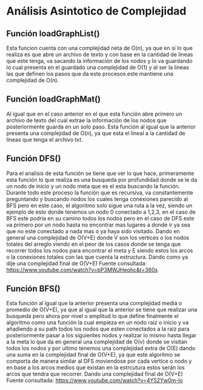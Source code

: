 # Análisis Asintotico de Complejidad
## Función loadGraphList()
Esta funcion cuenta con una complejidad neta de O(n), ya que en si lo que realiza es que abre un archivo de texto y con base en la cantidad de lineas que este tenga, va sacando la información de los nodos y lo va guardando lo cual presenta en el guardado una complejidad de O(1) y al ser la lineas las que definen los pasos que da este procesos este mantiene una complejidad de O(n).

## Función loadGraphMat()
Al igual que en el caso anterior en el que esta función abre primero un archivo de texto del cual extrae la información de los nodos que posteriormente guarda en un solo paso. Esta función al igual que la anterior presenta una complejidad de O(n), ya que esta el lineal a la cantidad de lineas que tenga el archivo txt.

## Función DFS()
Para el analisis de esta función se tiene que ver lo que hace, primeramente esta función lo que realiza es una busqueda por profundidad donde se le da un nodo de inicio y un nodo meta que es el esta buscando la función. Durante todo este proceso la función que es recursiva, va constantemente preguntando y buscando nodos los cuales tenga conexiones parecido al BFS pero en este caso, el algoritmo solo sigue una ruta a la vez, siendo un ejemplo de esto donde tenemos un nodo 0 conectado a 1,2,3, en el caso de BFS este podria en su camino todos los nodos pero en el caso de DFS este va primero por un nodo hasta no encontrar mas lugares a donde ir ya sea que no este conectado a nada mas o ya haya sido visitado. Dando en general una complejidad de O(V+E) donde V son los vertices o los nodos totales del arreglo viendo en el peor de los casos donde se tenga que recorrer todos los nodos para encontrar el meta y E siendo estos los arcos o la conexiones totales con las que cuenta la estructura. Dando como ya dije una complejidad final de O(V+E)
Fuente consultada: https://www.youtube.com/watch?v=bP3MWJHeohc&t=360s

## Función BFS()
Esta función al igual que la anterior presenta una complejidad media o promedio de O(V+E), ya que al igual que la anterior se tiene que realizar una busqueda pero ahora por nivel o amplitud lo que define finalmente el algoritmo como una función la cual empieza en un nodo raiz o inicio y va añadiendo a su path todos los nodos que esten conectados a la raiz para posteriormente pasar a los siguientes nodos y realizar lo mismo hasta llegar a la meta lo que da en general una complejidad de O(v) donde se visitan todos los nodos y por ultimo tenemos una complejidad extra de O(E) dando una suma en la complejidad final de O(V+E), ya que este algoritmo se comporta de manera similar al DFS moviendose por cada vertice o nodo y en base a los arcos medios que existan en la estrcutura estos serán los arcos que tendra que recorrer. Dando una complejidad final de O(V+E)
Fuente consultada: https://www.youtube.com/watch?v=4Y52Yw0m-lo
